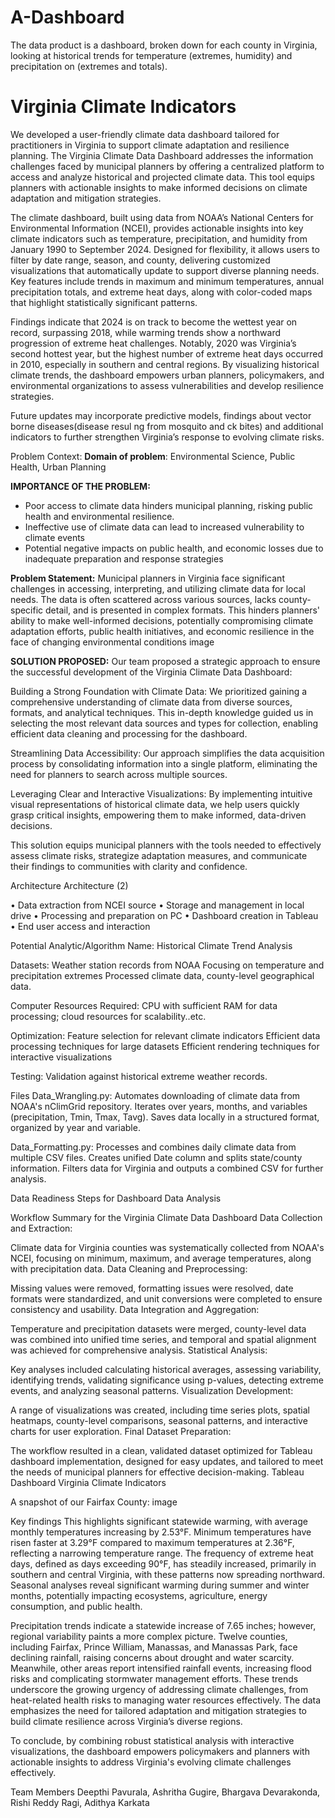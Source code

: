 # A-Dashboard
The data product is a dashboard, broken down for each  county in Virginia, looking at historical trends for temperature (extremes, humidity) and precipitation on (extremes and totals).

# Virginia Climate Indicators
We developed a user-friendly climate data dashboard tailored for practitioners in Virginia to support climate adaptation and resilience planning. The Virginia Climate Data Dashboard addresses the information challenges faced by municipal planners by offering a centralized platform to access and analyze historical and projected climate data. This tool equips planners with actionable insights to make informed decisions on climate adaptation and mitigation strategies.

The climate dashboard, built using data from NOAA’s National Centers for Environmental Information (NCEI), provides actionable insights into key climate indicators such as temperature, precipitation, and humidity from January 1990 to September 2024. Designed for flexibility, it allows users to filter by date range, season, and county, delivering customized visualizations that automatically update to support diverse planning needs. Key features include trends in maximum and minimum temperatures, annual precipitation totals, and extreme heat days, along with color-coded maps that highlight statistically significant patterns.

Findings indicate that 2024 is on track to become the wettest year on record, surpassing 2018, while warming trends show a northward progression of extreme heat challenges. Notably, 2020 was Virginia’s second hottest year, but the highest number of extreme heat days occurred in 2010, especially in southern and central regions. By visualizing historical climate trends, the dashboard empowers urban planners, policymakers, and environmental organizations to assess vulnerabilities and develop resilience strategies.

Future updates may incorporate predictive models, findings about vector borne diseases(disease resul ng from mosquito and ck bites) and additional indicators to further strengthen Virginia’s response to evolving climate risks.

Problem Context: **Domain of problem**: Environmental Science, Public Health, Urban Planning

**IMPORTANCE OF THE PROBLEM:**

- Poor access to climate data hinders municipal planning, risking public health and environmental resilience.
- Ineffective use of climate data can lead to increased vulnerability to climate events
- Potential negative impacts on public health, and economic losses due to inadequate preparation and response strategies

**Problem Statement:**
Municipal planners in Virginia face significant challenges in accessing, interpreting, and utilizing climate data for local needs.
The data is often scattered across various sources, lacks county-specific detail, and is presented in complex formats.
This hinders planners' ability to make well-informed decisions, potentially compromising climate adaptation efforts, public health initiatives, and economic resilience in the face of changing environmental conditions
image

**SOLUTION PROPOSED:** Our team proposed a strategic approach to ensure the successful development of the Virginia Climate Data Dashboard:

Building a Strong Foundation with Climate Data:
We prioritized gaining a comprehensive understanding of climate data from diverse sources, formats, and analytical techniques. This in-depth knowledge guided us in selecting the most relevant data sources and types for collection, enabling efficient data cleaning and processing for the dashboard.

Streamlining Data Accessibility:
Our approach simplifies the data acquisition process by consolidating information into a single platform, eliminating the need for planners to search across multiple sources.

Leveraging Clear and Interactive Visualizations:
By implementing intuitive visual representations of historical climate data, we help users quickly grasp critical insights, empowering them to make informed, data-driven decisions.

This solution equips municipal planners with the tools needed to effectively assess climate risks, strategize adaptation measures, and communicate their findings to communities with clarity and confidence.

Architecture
Architecture (2)

• Data extraction from NCEI source
• Storage and management in local drive
• Processing and preparation on PC
• Dashboard creation in Tableau
• End user access and interaction

Potential Analytic/Algorithm Name: Historical Climate Trend Analysis

Datasets: Weather station records from NOAA Focusing on temperature and precipitation extremes Processed climate data, county-level geographical data.

Computer Resources Required: CPU with sufficient RAM for data processing; cloud resources for scalability..etc.

Optimization: Feature selection for relevant climate indicators Efficient data processing techniques for large datasets Efficient rendering techniques for interactive visualizations

Testing: Validation against historical extreme weather records.

Files
Data_Wrangling.py:
Automates downloading of climate data from NOAA's nClimGrid repository.
Iterates over years, months, and variables (precipitation, Tmin, Tmax, Tavg).
Saves data locally in a structured format, organized by year and variable.

Data_Formatting.py:
Processes and combines daily climate data from multiple CSV files.
Creates unified Date column and splits state/county information.
Filters data for Virginia and outputs a combined CSV for further analysis.

Data Readiness Steps for Dashboard
Data Analysis

Workflow Summary for the Virginia Climate Data Dashboard
Data Collection and Extraction:

Climate data for Virginia counties was systematically collected from NOAA's NCEI, focusing on minimum, maximum, and average temperatures, along with precipitation data.
Data Cleaning and Preprocessing:

Missing values were removed, formatting issues were resolved, date formats were standardized, and unit conversions were completed to ensure consistency and usability.
Data Integration and Aggregation:

Temperature and precipitation datasets were merged, county-level data was combined into unified time series, and temporal and spatial alignment was achieved for comprehensive analysis.
Statistical Analysis:

Key analyses included calculating historical averages, assessing variability, identifying trends, validating significance using p-values, detecting extreme events, and analyzing seasonal patterns.
Visualization Development:

A range of visualizations was created, including time series plots, spatial heatmaps, county-level comparisons, seasonal patterns, and interactive charts for user exploration.
Final Dataset Preparation:

The workflow resulted in a clean, validated dataset optimized for Tableau dashboard implementation, designed for easy updates, and tailored to meet the needs of municipal planners for effective decision-making.
Tableau Dashboard
Virginia Climate Indicators

A snapshot of our Fairfax County: image

Key findings
This highlights significant statewide warming, with average monthly temperatures increasing by 2.53°F. Minimum temperatures have risen faster at 3.29°F compared to maximum temperatures at 2.36°F, reflecting a narrowing temperature range. The frequency of extreme heat days, defined as days exceeding 90°F, has steadily increased, primarily in southern and central Virginia, with these patterns now spreading northward. Seasonal analyses reveal significant warming during summer and winter months, potentially impacting ecosystems, agriculture, energy consumption, and public health.

Precipitation trends indicate a statewide increase of 7.65 inches; however, regional variability paints a more complex picture. Twelve counties, including Fairfax, Prince William, Manassas, and Manassas Park, face declining rainfall, raising concerns about drought and water scarcity. Meanwhile, other areas report intensified rainfall events, increasing flood risks and complicating stormwater management efforts. These trends underscore the growing urgency of addressing climate challenges, from heat-related health risks to managing water resources effectively. The data emphasizes the need for tailored adaptation and mitigation strategies to build climate resilience across Virginia’s diverse regions.

To conclude, by combining robust statistical analysis with interactive visualizations, the dashboard empowers policymakers and planners with actionable insights to address Virginia's evolving climate challenges effectively.

Team Members
Deepthi Pavurala, Ashritha Gugire, Bhargava Devarakonda, Rishi Reddy Ragi, Adithya Karkata

